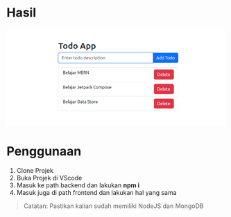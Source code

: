 # Hasil

![IMAGE ALT TEXT HERE](demo.png)

# Penggunaan

1.  Clone Projek
2.  Buka Projek di VScode
3.  Masuk ke path backend dan lakukan **npm i**
4.  Masuk juga di path frontend dan lakukan hal yang sama

> Catatan: Pastikan kalian sudah memiliki NodeJS dan MongoDB
